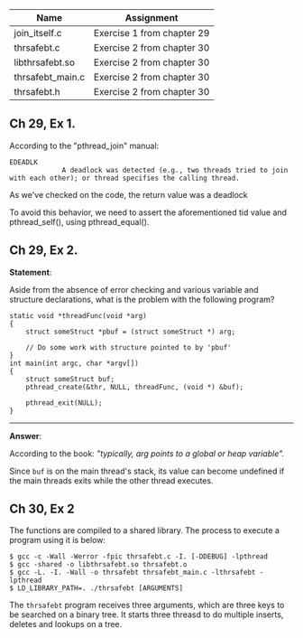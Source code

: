 | Name | Assignment |
| ---- | ---------- |
| join_itself.c | Exercise 1 from chapter 29 |
| thrsafebt.c | Exercise 2 from chapter 30 |
| libthrsafebt.so | Exercise 2 from chapter 30 |
| thrsafebt_main.c | Exercise 2 from chapter 30 |
| thrsafebt.h | Exercise 2 from chapter 30 |

## Ch 29, Ex 1.

According to the "pthread_join" manual:

```
EDEADLK
             A deadlock was detected (e.g., two threads tried to join with each other); or thread specifies the calling thread.
```

As we've checked on the code, the return value was a deadlock

To avoid this behavior, we need to assert the aforementioned tid value and pthread_self(), using pthread_equal().

## Ch 29, Ex 2.

**Statement**:

Aside from the absence of error checking and various variable and structure declarations, what is the problem with the following program?

```
static void *threadFunc(void *arg)
{
    struct someStruct *pbuf = (struct someStruct *) arg;

    // Do some work with structure pointed to by 'pbuf'
}
int main(int argc, char *argv[])
{
    struct someStruct buf;
    pthread_create(&thr, NULL, threadFunc, (void *) &buf);

    pthread_exit(NULL);
}
```

---

**Answer**:

According to the book: *"typically, arg points to a global or heap variable".*

Since `buf` is on the main thread's stack, its value can become undefined if the main threads exits while the other thread executes.

## Ch 30, Ex 2

The functions are compiled to a shared library. The process to execute a program using it is below:

```
$ gcc -c -Wall -Werror -fpic thrsafebt.c -I. [-DDEBUG] -lpthread
$ gcc -shared -o libthrsafebt.so thrsafebt.o
$ gcc -L. -I. -Wall -o thrsafebt thrsafebt_main.c -lthrsafebt -lpthread
$ LD_LIBRARY_PATH=. ./thrsafebt [ARGUMENTS]
```

The `thrsafebt` program receives three arguments, which are three keys to be searched on a binary tree. It starts three threasd to do multiple inserts, deletes and lookups on a tree.

